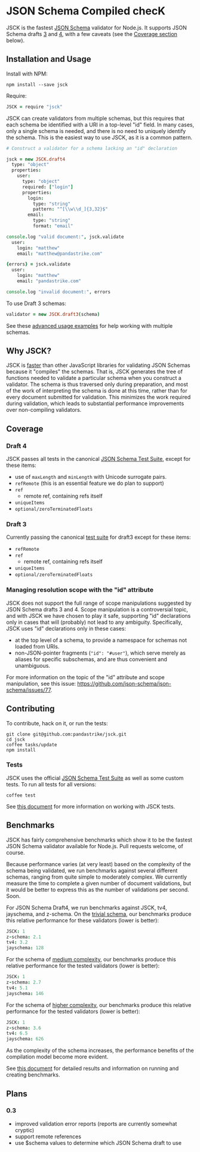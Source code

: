 # JSON Schema Compiled checK

JSCK is the fastest [JSON Schema](http://json-schema.org) validator for Node.js.
It supports JSON Schema drafts
[3][draft3_doc] and
[4][draft4_doc],
with a few caveats (see the [Coverage section](#coverage) below).


## Installation and Usage

Install with NPM:

    npm install --save jsck


Require:

```coffee
JSCK = require "jsck"
```

JSCK can create validators from multiple schemas, but this requires that
each schema be identified with a URI in a top-level "id" field.  In many
cases, only a single schema is needed, and there is no need to uniquely
identify the schema.  This is the easiest way to use JSCK, as it is a
common pattern.


```coffee
# Construct a validator for a schema lacking an "id" declaration

jsck = new JSCK.draft4
  type: "object"
  properties:
    user:
      type: "object"
      required: ["login"]
      properties:
        login:
          type: "string"
          pattern: "^[\\w\\d_]{3,32}$"
        email:
          type: "string"
          format: "email"

console.log "valid document:", jsck.validate
  user:
    login: "matthew"
    email: "matthew@pandastrike.com"

{errors} = jsck.validate
  user:
    login: "matthew"
    email: "pandastrike.com"

console.log "invalid document:", errors

```



To use Draft 3 schemas:

```.coffee
validator = new JSCK.draft3(schema)
```


See these [advanced usage examples](examples/draft3_advanced.coffee) for help
working with multiple schemas.



## Why JSCK?

JSCK is [faster](#benchmarks) than other JavaScript libraries for validating
JSON Schemas because it "compiles" the schemas. That is, JSCK generates the
tree of functions needed to validate a particular schema when you construct a
validator.  The schema is thus traversed only during preparation, and most of
the work of interpreting the schema is done at this time, rather than for every
document submitted for validation.  This minimizes the work required during
validation, which leads to substantial performance improvements over
non-compiling validators.



## Coverage

### Draft 4

JSCK passes all tests in the canonical
[JSON Schema Test Suite][canonical], except for these items:

* use of `maxLength` and `minLength` with Unicode surrogate pairs.
* `refRemote` (this is an essential feature we do plan to support)
* `ref`
  * remote ref, containing refs itself
* `uniqueItems`
* `optional/zeroTerminatedFloats`


### Draft 3

Currently passing the canonical [test suite][canonical] for draft3 except for
these items:

* `refRemote`
* `ref`
  * remote ref, containing refs itself
* `uniqueItems`
* `optional/zeroTerminatedFloats`

### Managing resolution scope with the "id" attribute

JSCK does not support the full range of scope manipulations suggested by JSON
Schema drafts 3 and 4.  Scope manipulation is a controversial topic, and with
JSCK we have chosen to play it safe, supporting "id" declarations only in cases
that will (probably) not lead to any ambiguity. Specifically, JSCK uses "id"
declarations only in these cases:

* at the top level of a schema, to provide a namespace for schemas not loaded from URIs.
* non-JSON-pointer fragments (`"id": "#user"`), which serve merely as aliases for specific subschemas, and are thus convenient and unambiguous.

For more information on the topic of the "id" attribute and scope manipulation,
see this issue: https://github.com/json-schema/json-schema/issues/77.


## Contributing

To contribute, hack on it, or run the tests:

```shell
git clone git@github.com:pandastrike/jsck.git
cd jsck
coffee tasks/update
npm install
```

### Tests

JSCK uses the official [JSON Schema Test Suite][canonical] as well as some
custom tests. To run all tests for all versions:

    coffee test

See [this document](doc/tests.md) for more information on working with JSCK tests.


## Benchmarks

JSCK has fairly comprehensive benchmarks which show it to be the fastest JSON
Schema validator available for Node.js.  Pull requests welcome, of course.

Because performance varies (at very least) based on the complexity
of the schema being validated, we run benchmarks against several different
schemas, ranging from quite simple to moderately complex.  We currently measure
the time to complete a given number of document validations, but it would be
better to express this as the number of validations per second.  Soon.

For JSON Schema Draft4, we run benchmarks against JSCK, tv4, jayschema, and
z-schema.  On the
[trivial schema](benchmarks/draft4/trivial/schema.coffee),
our benchmarks produce this relative performance for these validators
(lower is better):

```coffee
JSCK: 1
z-schema: 2.1
tv4: 3.2
jayschema: 128
```


For the schema of [medium complexity](benchmarks/draft4/medium/schema.coffee),
our benchmarks produce this relative performance for the tested validators
(lower is better):

```coffee
JSCK: 1
z-schema: 2.7
tv4: 5.1
jayschema: 146
```

For the schema of [higher complexity](benchmarks/draft4/complex/schema.coffee),
our benchmarks produce this relative performance for the tested validators
(lower is better):

```coffee
JSCK: 1
z-schema: 3.6
tv4: 6.5
jayschema: 626
```

As the complexity of the schema increases, the performance benefits of the
compilation model become more evident.


See [this document](doc/benchmarks.md) for detailed results and information on
running and creating benchmarks.


## Plans

### 0.3
* improved validation error reports (reports are currently somewhat cryptic)
* support remote references
* use $schema values to determine which JSON Schema draft to use


[draft3_doc]:http://tools.ietf.org/html/draft-zyp-json-schema-03
[draft3_impl]:https://github.com/json-schema/json-schema/tree/master/draft-03
[draft4_doc]:http://tools.ietf.org/html/draft-zyp-json-schema-04
[canonical]:https://github.com/json-schema/JSON-Schema-Test-Suite
